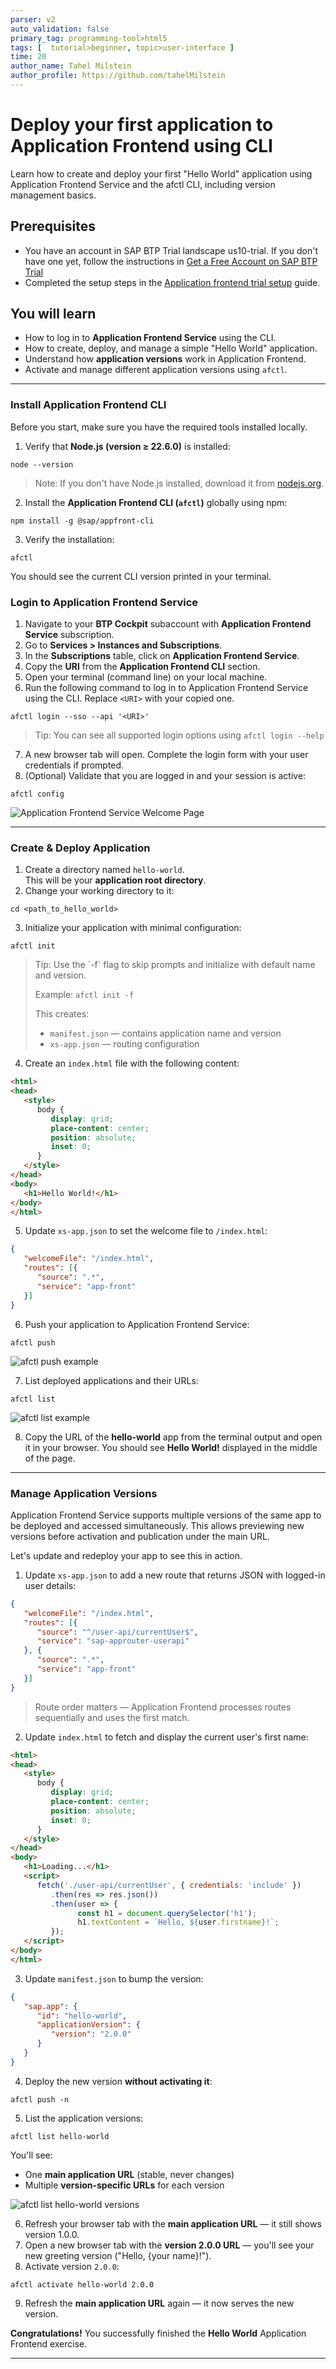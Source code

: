 ```yaml
---
parser: v2
auto_validation: false
primary_tag: programming-tool>html5
tags: [  tutorial>beginner, topic>user-interface ]
time: 20
author_name: Tahel Milstein
author_profile: https://github.com/tahelMilstein
---
```


# Deploy your first application to Application Frontend using CLI
<!-- description --> Learn how to create and deploy your first "Hello World" application using Application Frontend Service and the afctl CLI, including version management basics.

## Prerequisites 

- You have an account in SAP BTP Trial landscape us10-trial. If you don't have one yet, follow the instructions in [Get a Free Account on SAP BTP Trial](hcp-create-trial-account) 
- Completed the setup steps in the [Application frontend trial setup](../application-frontend-trial-setup/application-frontend-trial-setup.md) guide.  

## You will learn
- How to log in to **Application Frontend Service** using the CLI.  
- How to create, deploy, and manage a simple "Hello World" application.  
- Understand how **application versions** work in Application Frontend.  
- Activate and manage different application versions using `afctl`.

---

### Install Application Frontend CLI

Before you start, make sure you have the required tools installed locally.

1. Verify that **Node.js (version ≥ 22.6.0)** is installed:

```shell
node --version
```

> Note: If you don't have Node.js installed, download it from [nodejs.org](https://nodejs.org).

<ol start="2">
   <li>Install the <strong>Application Frontend CLI (<code>afctl</code>)</strong> globally using npm:</li>
</ol>

```shell
npm install -g @sap/appfront-cli
```

<ol start="3">
   <li>Verify the installation:</li>
</ol>

```shell
afctl
```

You should see the current CLI version printed in your terminal.

### Login to Application Frontend Service

1. Navigate to your **BTP Cockpit** subaccount with **Application Frontend Service** subscription.  
2. Go to **Services > Instances and Subscriptions**.  
3. In the **Subscriptions** table, click on **Application Frontend Service**.  
4. Copy the **URI** from the **Application Frontend CLI** section.  
5. Open your terminal (command line) on your local machine.  
6. Run the following command to log in to Application Frontend Service using the CLI. Replace `<URI>` with your copied one. 

```shell
afctl login --sso --api '<URI>'
```

> Tip: You can see all supported login options using `afctl login --help`

<ol start="7">
   <li>A new browser tab will open. Complete the login form with your user credentials if prompted.</li>
   <li>(Optional) Validate that you are logged in and your session is active:</li>
</ol>

```shell
afctl config
```

![Application Frontend Service Welcome Page](af-welcome.png)

---

### Create & Deploy Application

1. Create a directory named `hello-world`.  
   This will be your **application root directory**.  
2. Change your working directory to it:

```shell
cd <path_to_hello_world>
```

<ol start="3">
   <li>Initialize your application with minimal configuration:</li>
</ol>

```shell
afctl init
```

<blockquote>
   <p>Tip: Use the `-f` flag to skip prompts and initialize with default name and version.</p>
   <p>Example: <code>afctl init -f</code></p>
   <p>This creates:</p>
   <ul>
      <li><code>manifest.json</code> — contains application name and version</li>
      <li><code>xs-app.json</code> — routing configuration</li>
   </ul>
</blockquote>

<ol start="4">
   <li>Create an <code>index.html</code> file with the following content:</li>
</ol>

```html
<html>
<head>
   <style>
      body {
         display: grid;
         place-content: center;
         position: absolute;
         inset: 0;
      }
   </style>
</head>
<body>
   <h1>Hello World!</h1>
</body>
</html>
```

<ol start="5">
   <li>Update <code>xs-app.json</code> to set the welcome file to <code>/index.html</code>:</li>
</ol>

```json
{
   "welcomeFile": "/index.html",
   "routes": [{
      "source": ".*",
      "service": "app-front"
   }]
}
```

<ol start="6">
   <li>Push your application to Application Frontend Service:</li>
</ol>


```shell
afctl push
```

![afctl push example](afctl-push-hello-world-1.png)

<ol start="7">
   <li>List deployed applications and their URLs:</li>
</ol>


```shell
afctl list
```

![afctl list example](afctl-list-hello-world-1.png)

<ol start="8">
   <li>Copy the URL of the <strong>hello-world</strong> app from the terminal output and open it in your browser. You should see <strong>Hello World!</strong> displayed in the middle of the page.</li>
</ol>

---

### Manage Application Versions

Application Frontend Service supports multiple versions of the same app to be deployed and accessed simultaneously. This allows previewing new versions before activation and publication under the main URL.

Let's update and redeploy your app to see this in action.

1. Update `xs-app.json` to add a new route that returns JSON with logged-in user details:

```json
{
   "welcomeFile": "/index.html",
   "routes": [{
      "source": "^/user-api/currentUser$",
      "service": "sap-approuter-userapi"
   }, {
      "source": ".*",
      "service": "app-front"
   }]
}
```

> Route order matters — Application Frontend processes routes sequentially and uses the first match.

<ol start="2">
   <li>Update <code>index.html</code> to fetch and display the current user's first name:</li>
</ol>

```html
<html>
<head>
   <style>
      body {
         display: grid;
         place-content: center;
         position: absolute;
         inset: 0;
      }
   </style>
</head>
<body>
   <h1>Loading...</h1>
   <script>
      fetch('./user-api/currentUser', { credentials: 'include' })
         .then(res => res.json())
         .then(user => {
               const h1 = document.querySelector('h1');
               h1.textContent = `Hello, ${user.firstname}!`;
         });
   </script>
</body>
</html>
```

<ol start="3">
   <li>Update <code>manifest.json</code> to bump the version:</li>
</ol>

```json
{
   "sap.app": {
      "id": "hello-world",
      "applicationVersion": {
         "version": "2.0.0"
      }
   }
}
```

<ol start="4">
   <li>Deploy the new version <strong>without activating it</strong>:</li>
</ol>

```shell
afctl push -n
```

<ol start="5">
   <li>List the application versions:</li>
</ol>

```shell
afctl list hello-world
```

You'll see:

  - One **main application URL** (stable, never changes)
  - Multiple **version-specific URLs** for each version

![afctl list hello-world versions](afctl-list-hello-world-2.png)

<ol start="6">
   <li>Refresh your browser tab with the <strong>main application URL</strong> — it still shows version 1.0.0.</li>
   <li>Open a new browser tab with the <strong>version 2.0.0 URL</strong> — you'll see your new greeting version ("Hello, {your name}!").</li>
   <li>Activate version <code>2.0.0</code>:</li>
</ol>

```shell
afctl activate hello-world 2.0.0
```

<ol start="9">
   <li>Refresh the <strong>main application URL</strong> again — it now serves the new version.</li>
</ol>

**Congratulations!** You successfully finished the **Hello World** Application Frontend exercise.

---
